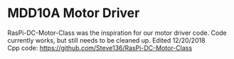 # MDD10A Motor Driver

RasPi-DC-Motor-Class was the inspiration for our motor driver code. Code currently works, but still needs to be cleaned up. Edited 12/20/2018  
Cpp code: https://github.com/Steve136/RasPi-DC-Motor-Class
